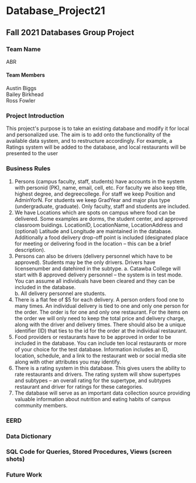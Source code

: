 # Database_Project21
## Fall 2021 Databases Group Project
### Team Name
ABR
#### Team Members
Austin Biggs  
Bailey Birkhead  
Ross Fowler
### Project Introduction
This project's purpose is to take an existing database and modify it for local and personalized use. The aim is to add onto the functionality of the available data system, and to restructure accordingly. For example, a Ratings system will be added to the database, and local restaurants will be presented to the user
### Business Rules
1)	Persons (campus faculty, staff, students) have accounts in the system with personid (PK), name, email, cell, etc.  For faculty we also keep title, highest degree, and degreecollege.  For staff we keep Position and AdminYorN.  For students we keep GradYear and major plus type (undergraduate, graduate).  Only faculty, staff and students are included.
2)	We have Locations which are spots on campus where food can be delivered.  Some examples are dorms, the student center, and approved classroom buidings.  LocationID, LocationName, LocationAddress and (optional) Latitude and Longitude are maintained in the database. Additionally a food delivery drop-off point is included (designated place for meeting or delivering food in the location – this can be a brief description).
3)	Persons can also be drivers (delivery personnel which have to be approved). Students may be the only drivers. Drivers have licensenumber and datehired in the subtype.
a.	Catawba College will start with 8 approved delivery personnel – the system is in test mode.  You can assume all individuals have been cleared and they can be included in the database.  
b.	All delivery personnel are students.
4)	There is a flat fee of $5 for each delivery.  A person orders food one to many times.  An individual delivery is tied to one and only one person for the order.  The order is for one and only one restaurant.  For the items on the order we will only need to keep the total price and delivery charge, along with the driver and delivery times.  There should also be a unique identifier (ID) that ties to the id for the order at the individual restaurant.
5)	Food providers or restaurants have to be approved in order to be included in the database.  You can include ten local restaurants or more of your choice for the test database.  Information includes an ID, location, schedule, and a link to the restaurant web or social media site along with other attributes you may identify.
6)	There is a rating system in this database. This gives users the ability to rate restaurants and drivers. The rating system will show supertypes and subtypes – an overall rating for the supertype, and subtypes restaurant and driver for ratings for these categories.
7)	The database will serve as an important data collection source providing valuable information about nutrition and eating habits of campus community members.

### EERD
### Data Dictionary
### SQL Code for Queries, Stored Procedures, Views (screen shots)
### Future Work


